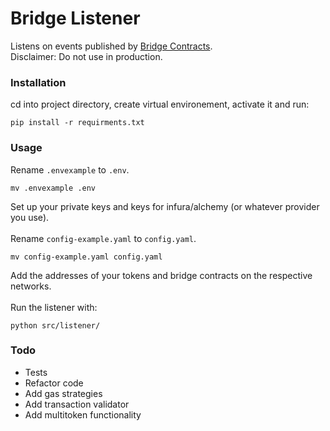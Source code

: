 # Bridge Listener
Listens on events published by <a href="https://github.com/duckster/bridge-contracts">Bridge Contracts</a>.<br />
Disclaimer: Do not use in production.

### Installation
cd into project directory, create virtual environement, activate it and run:
```
pip install -r requirments.txt
```

### Usage
Rename `.envexample` to `.env`.
```
mv .envexample .env
```
Set up your private keys and keys for infura/alchemy (or whatever provider you use).<br /><br />
Rename `config-example.yaml` to `config.yaml`.
```
mv config-example.yaml config.yaml
```
Add the addresses of your tokens and bridge contracts on the respective networks.<br /><br />
Run the listener with:
```
python src/listener/
```

### Todo
- Tests
- Refactor code
- Add gas strategies
- Add transaction validator
- Add multitoken functionality
